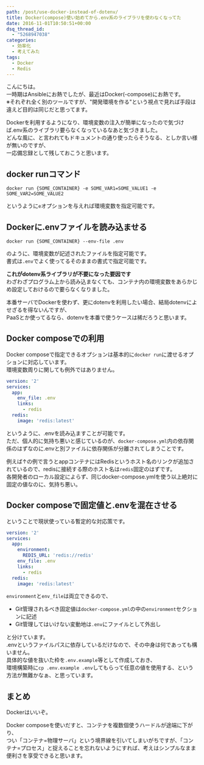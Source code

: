 ```yaml
---
path: /post/use-docker-instead-of-dotenv/
title: Docker(compose)使い始めてから.env系のライブラリを使わなくなってた
date: 2016-11-01T10:50:51+00:00
dsq_thread_id:
  - "5268947038"
categories:
  - 効率化
  - 考えてみた
tags:
  - Docker
  - Redis
---
```

こんにちは。  
一時期はAnsibleにお熱でしたが、最近はDocker(-compose)にお熱です。  
※それぞれ全く別のツールですが、"開発環境を作る"という視点で見れば手段は違えど目的は同じだと思ってます。

Dockerを利用するようになり、環境変数の注入が簡単になったので気づけば.env系のライブラリ要らなくなっているなあと気づきました。  
どんな風に、と言われてもドキュメントの通り使ったらそうなる、としか言い様が無いのですが、  
一応備忘録として残しておこうと思います。

<!--more-->

## docker runコマンド

```
docker run {SOME_CONTAINER} -e SOME_VAR1=SOME_VALUE1 -e SOME_VAR2=SOME_VALUE2
```

というように`e`オプションを与えれば環境変数を指定可能です。

Dockerに.envファイルを読み込ませる
----------------------------------------

```
docker run {SOME_CONTAINER} --env-file .env
```

のように、環境変数が記述されたファイルを指定可能です。  
書式は`.env`でよく使ってるそのままの書式で指定可能です。

**これがdotenv系ライブラリが不要になった要因です**  
わざわざプログラム上から読み込まなくても、コンテナ内の環境変数をあらかじめ設定しておけるので要らなくなりました。

本番サーバでDockerを使わず、更にdotenvを利用したい場合、結局dotenvによせざるを得ないんですが、  
PaaSとか使ってるなら、dotenvを本番で使うケースは稀だろうと思います。

## Docker composeでの利用

Docker composeで指定できるオプションは基本的に`docker run`に渡せるオプションに対応しています。  
環境変数周りに関しても例外ではありません。

```yaml
version: '2'
services:
  app:
    env_file: .env
    links:
      - redis
  redis:
    image: 'redis:latest'
```

というように、.envを読み込ますことが可能です。  
ただ、個人的に気持ち悪いと感じているのが、`docker-compose.yml`内の依存関係のはずなのに.envと別ファイルに依存関係が分離されてしまうことです。

例えば↑の例で言うとappコンテナにはRedisというホスト名のリンクが追加されているので、redisに接続する際のホスト名は`redis`固定のはずです。  
各開発者のローカル設定によらず、同じdocker-compose.ymlを使う以上絶対に固定の値なのに、気持ち悪い。

## Docker composeで固定値と.envを混在させる

ということで現状使っている暫定的な対応策です。

```yaml
version: '2'
services:
  app:
    environment:
      REDIS_URL: 'redis://redis'
    env_file: .env
    links:
      - redis
  redis:
    image: 'redis:latest'
```

`environment`と`env_file`は両立できるので、

  * Git管理されるべき固定値は`docker-compose.yml`の中の`environment`セクションに記述
  * Git管理してはいけない変動地は`.env`にファイルとして外出し

と分けています。  
.envというファイルパスに依存しているだけなので、その中身は何であっても構いません。  
具体的な値を抜いた枠を`.env.example`等として作成しておき、  
環境構築時に`cp .env.example .env`してもらって任意の値を使用する、という方法が無難かなぁ、と思っています。

まとめ
----------------------------------------

Dockerはいいぞ。

Docker composeを使いだすと、コンテナを複数個使うハードルが途端に下がり、  
つい「コンテナ=物理サーバ」という境界線を引いてしまいがちですが、「コンテナ=プロセス」と捉えることを忘れないようにすれば、考えはシンプルなまま便利さを享受できると思います。
